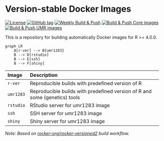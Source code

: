 
<!-- README.md is generated from README.Rmd. Please edit that file -->

# Version-stable Docker Images

<!-- badges: start -->

[![License](https://img.shields.io/github/license/mcanouil/docker-versioned)](LICENSE)
[![GitHub
tag](https://img.shields.io/github/tag/mcanouil/docker-versioned.svg?label=latest%20tag)](https://github.com/mcanouil/docker-versioned)
[![Weekly Build &
Push](https://github.com/mcanouil/docker-versioned/actions/workflows/weekly.yml/badge.svg)](https://github.com/mcanouil/docker-versioned/actions/workflows/weekly.yml)
[![Build & Push Core
images](https://github.com/mcanouil/docker-versioned/actions/workflows/core.yml/badge.svg)](https://github.com/mcanouil/docker-versioned/actions/workflows/core.yml)
[![Build & Push UMR
images](https://github.com/mcanouil/docker-versioned/actions/workflows/umr.yml/badge.svg)](https://github.com/mcanouil/docker-versioned/actions/workflows/umr.yml)
<!-- badges: end -->

This is a repository for building automatically Docker images for R \>=
4.0.0.

``` mermaid
graph LR
    A[r-ver] --> B{umr1283}
    B --> D[rstudio]
    B --> E[ssh]
    B --> F[shiny]
```

| Image      | Description                                                                |
|:-----------|:---------------------------------------------------------------------------|
| `r-ver`    | Reproducible builds with predefined version of R                           |
| `umr1283`  | Reproducible builds with predefined version of R and some (genetics) tools |
| `rstudio`  | RStudio server for umr1283 image                                           |
| `ssh`      | SSH server for umr1283 image                                               |
| `shiny`    | Shiny server for umr1283 image                                             |

*Note: Based on
[rocker-org/rocker-versioned2](https://github.com/rocker-org/rocker-versioned2)
build workflow.*
